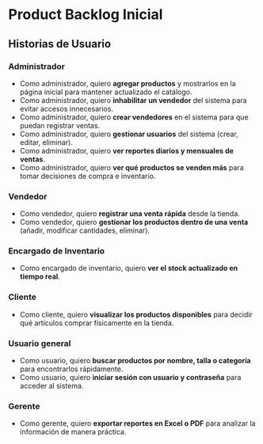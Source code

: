 # Product Backlog Inicial

## Historias de Usuario

### Administrador
- Como administrador, quiero **agregar productos** y mostrarlos en la página inicial para mantener actualizado el catálogo.
- Como administrador, quiero **inhabilitar un vendedor** del sistema para evitar accesos innecesarios.
- Como administrador, quiero **crear vendedores** en el sistema para que puedan registrar ventas.
- Como administrador, quiero **gestionar usuarios** del sistema (crear, editar, eliminar).
- Como administrador, quiero **ver reportes diarios y mensuales de ventas**.
- Como administrador, quiero **ver qué productos se venden más** para tomar decisiones de compra e inventario.

### Vendedor
- Como vendedor, quiero **registrar una venta rápida** desde la tienda.
- Como vendedor, quiero **gestionar los productos dentro de una venta** (añadir, modificar cantidades, eliminar).

### Encargado de Inventario
- Como encargado de inventario, quiero **ver el stock actualizado en tiempo real**.

### Cliente
- Como cliente, quiero **visualizar los productos disponibles** para decidir qué artículos comprar físicamente en la tienda.

### Usuario general
- Como usuario, quiero **buscar productos por nombre, talla o categoría** para encontrarlos rápidamente.
- Como usuario, quiero **iniciar sesión con usuario y contraseña** para acceder al sistema.

### Gerente
- Como gerente, quiero **exportar reportes en Excel o PDF** para analizar la información de manera práctica.
